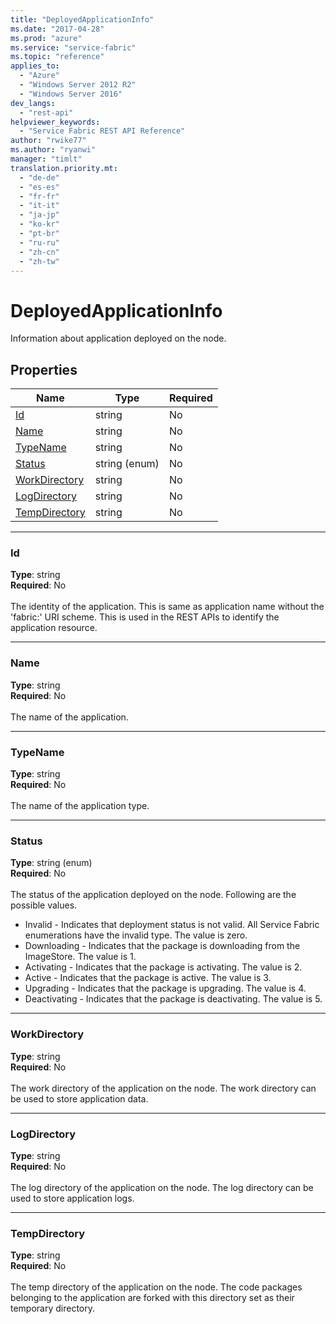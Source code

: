 ```yaml
---
title: "DeployedApplicationInfo"
ms.date: "2017-04-28"
ms.prod: "azure"
ms.service: "service-fabric"
ms.topic: "reference"
applies_to: 
  - "Azure"
  - "Windows Server 2012 R2"
  - "Windows Server 2016"
dev_langs: 
  - "rest-api"
helpviewer_keywords: 
  - "Service Fabric REST API Reference"
author: "rwike77"
ms.author: "ryanwi"
manager: "timlt"
translation.priority.mt: 
  - "de-de"
  - "es-es"
  - "fr-fr"
  - "it-it"
  - "ja-jp"
  - "ko-kr"
  - "pt-br"
  - "ru-ru"
  - "zh-cn"
  - "zh-tw"
---
```

# DeployedApplicationInfo

Information about application deployed on the node.

## Properties
| Name | Type | Required |
| --- | --- | --- |
| [Id](#id) | string | No |
| [Name](#name) | string | No |
| [TypeName](#typename) | string | No |
| [Status](#status) | string (enum) | No |
| [WorkDirectory](#workdirectory) | string | No |
| [LogDirectory](#logdirectory) | string | No |
| [TempDirectory](#tempdirectory) | string | No |

____
### Id
__Type__: string <br/>
__Required__: No<br/>
<br/>
The identity of the application. This is same as application name without the 'fabric:' URI scheme. This is used in the REST APIs to identify the application resource.

____
### Name
__Type__: string <br/>
__Required__: No<br/>
<br/>
The name of the application.

____
### TypeName
__Type__: string <br/>
__Required__: No<br/>
<br/>
The name of the application type.

____
### Status
__Type__: string (enum) <br/>
__Required__: No<br/>
<br/>
The status of the application deployed on the node. Following are the possible values.

- Invalid - Indicates that deployment status is not valid. All Service Fabric enumerations have the invalid type. The value is zero.
- Downloading - Indicates that the package is downloading from the ImageStore. The value is 1.
- Activating - Indicates that the package is activating. The value is 2.
- Active - Indicates that the package is active. The value is 3.
- Upgrading - Indicates that the package is upgrading. The value is 4.
- Deactivating - Indicates that the package is deactivating. The value is 5.


____
### WorkDirectory
__Type__: string <br/>
__Required__: No<br/>
<br/>
The work directory of the application on the node. The work directory can be used to store application data.

____
### LogDirectory
__Type__: string <br/>
__Required__: No<br/>
<br/>
The log directory of the application on the node. The log directory can be used to store application logs.

____
### TempDirectory
__Type__: string <br/>
__Required__: No<br/>
<br/>
The temp directory of the application on the node. The code packages belonging to the application are forked with this directory set as their temporary directory.
